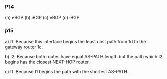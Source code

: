 ### P14

(a) eBGP
(b) iBGP
(c) eBGP
(d) iBGP


### p15

a) I1. Because this interface begins the least cost path from 1d to the gateway router 1c. 

b) I2. Because both routes have equal AS-PATH length but the path which I2 begins has the closest NEXT-HOP router. 

c) I1. Because I1 begins the path with the shortest AS-PATH. 
